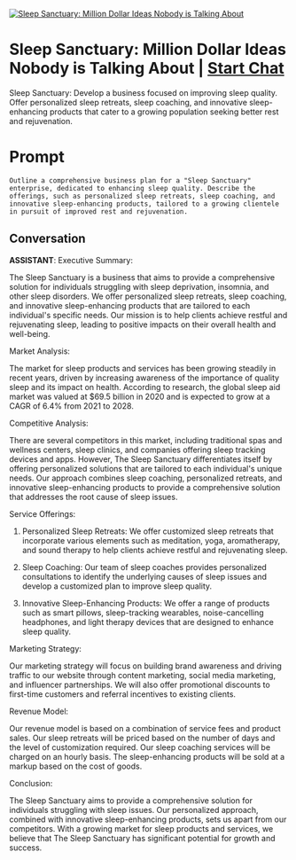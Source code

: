 
[![Sleep Sanctuary: Million Dollar Ideas Nobody is Talking About](https://flow-prompt-covers.s3.us-west-1.amazonaws.com/icon/cute/cute_2.png)](https://gptcall.net/chat.html?data=%7B%22contact%22%3A%7B%22id%22%3A%22IVLYIvQvoJBdzV9aK-e3M%22%2C%22flow%22%3Atrue%7D%7D)
# Sleep Sanctuary: Million Dollar Ideas Nobody is Talking About | [Start Chat](https://gptcall.net/chat.html?data=%7B%22contact%22%3A%7B%22id%22%3A%22IVLYIvQvoJBdzV9aK-e3M%22%2C%22flow%22%3Atrue%7D%7D)
Sleep Sanctuary: Develop a business focused on improving sleep quality. Offer personalized sleep retreats, sleep coaching, and innovative sleep-enhancing products that cater to a growing population seeking better rest and rejuvenation.

# Prompt

```
Outline a comprehensive business plan for a "Sleep Sanctuary" enterprise, dedicated to enhancing sleep quality. Describe the offerings, such as personalized sleep retreats, sleep coaching, and innovative sleep-enhancing products, tailored to a growing clientele in pursuit of improved rest and rejuvenation.
```

## Conversation

**ASSISTANT**: Executive Summary:



The Sleep Sanctuary is a business that aims to provide a comprehensive solution for individuals struggling with sleep deprivation, insomnia, and other sleep disorders. We offer personalized sleep retreats, sleep coaching, and innovative sleep-enhancing products that are tailored to each individual's specific needs. Our mission is to help clients achieve restful and rejuvenating sleep, leading to positive impacts on their overall health and well-being.



Market Analysis:



The market for sleep products and services has been growing steadily in recent years, driven by increasing awareness of the importance of quality sleep and its impact on health. According to research, the global sleep aid market was valued at $69.5 billion in 2020 and is expected to grow at a CAGR of 6.4% from 2021 to 2028.



Competitive Analysis:



There are several competitors in this market, including traditional spas and wellness centers, sleep clinics, and companies offering sleep tracking devices and apps. However, The Sleep Sanctuary differentiates itself by offering personalized solutions that are tailored to each individual's unique needs. Our approach combines sleep coaching, personalized retreats, and innovative sleep-enhancing products to provide a comprehensive solution that addresses the root cause of sleep issues.



Service Offerings:



1. Personalized Sleep Retreats: We offer customized sleep retreats that incorporate various elements such as meditation, yoga, aromatherapy, and sound therapy to help clients achieve restful and rejuvenating sleep.



2. Sleep Coaching: Our team of sleep coaches provides personalized consultations to identify the underlying causes of sleep issues and develop a customized plan to improve sleep quality.



3. Innovative Sleep-Enhancing Products: We offer a range of products such as smart pillows, sleep-tracking wearables, noise-cancelling headphones, and light therapy devices that are designed to enhance sleep quality.



Marketing Strategy:



Our marketing strategy will focus on building brand awareness and driving traffic to our website through content marketing, social media marketing, and influencer partnerships. We will also offer promotional discounts to first-time customers and referral incentives to existing clients.



Revenue Model:



Our revenue model is based on a combination of service fees and product sales. Our sleep retreats will be priced based on the number of days and the level of customization required. Our sleep coaching services will be charged on an hourly basis. The sleep-enhancing products will be sold at a markup based on the cost of goods.



Conclusion:



The Sleep Sanctuary aims to provide a comprehensive solution for individuals struggling with sleep issues. Our personalized approach, combined with innovative sleep-enhancing products, sets us apart from our competitors. With a growing market for sleep products and services, we believe that The Sleep Sanctuary has significant potential for growth and success.


